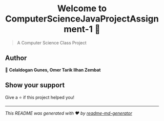 <h1 align="center">Welcome to ComputerScienceJavaProjectAssignment-1 👋</h1>
<p>
</p>

> A Computer Science Class Project

## Author

👤 **Celaldogan Gunes, Omer Tarik Ilhan Zembat**


## Show your support

Give a ⭐️ if this project helped you!

***
_This README was generated with ❤️ by [readme-md-generator](https://github.com/kefranabg/readme-md-generator)_